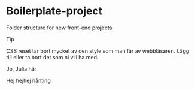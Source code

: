 # Boilerplate-project
 Folder structure for new front-end projects

 > [!TIP]
> CSS reset tar bort mycket av den style som man får av webbläsaren. Lägg till eller ta bort det som ni vill ha med.




Jo, Julia här

Hej
hejhej
nånting